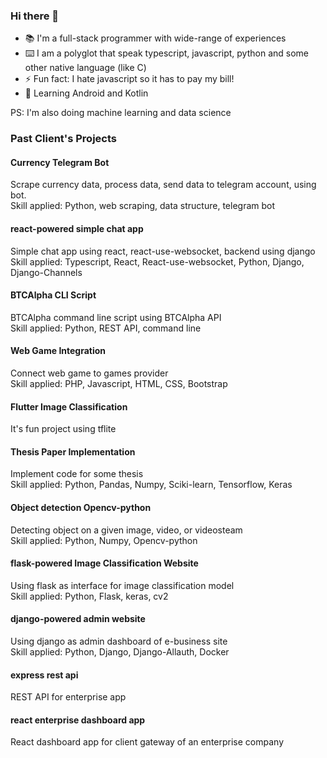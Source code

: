 <!--
**Ucok23/Ucok23** is a ✨ _special_ ✨ repository because its `README.md` (this file) appears on your GitHub profile.
-->
### Hi there 👋
- 📚 I'm a full-stack programmer with wide-range of experiences
- ⌨️ I am a polyglot that speak typescript, javascript, python and some other native language (like C)
- ⚡ Fun fact: I hate javascript so it has to pay my bill!
- 🌱 Learning Android and Kotlin

PS: I'm also doing machine learning and data science

### Past Client's Projects

#### Currency Telegram Bot
Scrape currency data, process data, send data to telegram account, using bot.<br/> Skill applied: Python, web scraping, data structure, telegram bot

#### react-powered simple chat app
Simple chat app using react, react-use-websocket, backend using django <br/>
Skill applied: Typescript, React, React-use-websocket, Python, Django, Django-Channels

#### BTCAlpha CLI Script
BTCAlpha command line script using BTCAlpha API <br/>  Skill applied: Python, REST API, command line

#### Web Game Integration
Connect web game to games provider <br/>  Skill applied: PHP, Javascript, HTML, CSS, Bootstrap

#### Flutter Image Classification
It's fun project using tflite

#### Thesis Paper Implementation
Implement code for some thesis <br/>  Skill applied: Python, Pandas, Numpy, Sciki-learn, Tensorflow, Keras

#### Object detection Opencv-python
Detecting object on a given image, video, or videosteam <br/>  Skill applied: Python, Numpy, Opencv-python

#### flask-powered Image Classification Website
Using flask as interface for image classification model <br/>
Skill applied: Python, Flask, keras, cv2

#### django-powered admin website
Using django as admin dashboard of e-business site <br/>
Skill applied: Python, Django, Django-Allauth, Docker

#### express rest api
REST API for enterprise app

#### react enterprise dashboard app
React dashboard app for client gateway of an enterprise company
